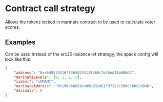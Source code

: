 # Contract call strategy

Allows the tokens locked in marinate contract to be used to calculate voter scores.

## Examples

Can be used instead of the erc20-balance-of strategy, the space config will look like this:

```JSON
{
    "address": "0xe6d557d416ff5640235119369c7e26AA18a906D7",
    "marinateLevels": [0, 1, 2, 3],
    "symbol": "sUMAMI",
    "marinateAddress": "0x190a6b6E8e4D9B8324E1F97127c588C5b082d94b",
    "decimals": 9
}
